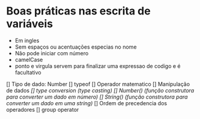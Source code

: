 # Boas práticas nas escrita de variáveis

-  Em ingles
-  Sem espaços ou acentuações especias no nome
-  Não pode iniciar com número
-  camelCase
-  ponto e virgula servem para finalizar uma expressao de codigo e é facultativo

[] Tipo de dado: Number
[] typeof
[] Operador matematico
[] Manipulação de dados
_[] type conversion (type casting)_
_[] Number() (função construtora para converter um dado em número)_
_[] String() (função construtora para converter um dado em uma string)_
[] Ordem de precedencia dos operadores
[] group operator
